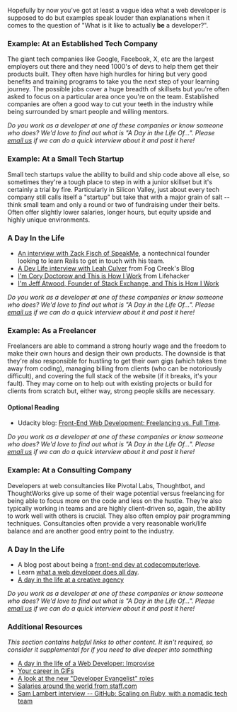Hopefully by now you've got at least a vague idea what a web developer is supposed to do but examples speak louder than explanations when it comes to the question of "What is it like to actually **be** a developer?".

### Example: At an Established Tech Company
The giant tech companies like Google, Facebook, X, etc are the largest employers out there and they need 1000's of devs to help them get their products built.  They often have high hurdles for hiring but very good benefits and training programs to take you the next step of your learning journey.  The possible jobs cover a huge breadth of skillsets but you're often asked to focus on a particular area once you're on the team.  Established companies are often a good way to cut your teeth in the industry while being surrounded by smart people and willing mentors.

*Do you work as a developer at one of these companies or know someone who does?  We'd love to find out what is "A Day in the Life Of...".  Please [email us](mailto:curriculum@theodinproject.com) if we can do a quick interview about it and post it here!*

### Example: At a Small Tech Startup
Small tech startups value the ability to build and ship code above all else, so sometimes they're a tough place to step in with a junior skillset but it's certainly a trial by fire.  Particularly in Silicon Valley, just about every tech company still calls itself a "startup" but take that with a major grain of salt -- think small team and only a round or two of fundraising under their belts.  Often offer slightly lower salaries, longer hours, but equity upside and highly unique environments.

### A Day In the Life

* [An interview with Zack Fisch of SpeakMe](https://web.archive.org/web/20170619051959/http://1000hours.io/post/82536681454/interview-with-zack-fisch-of-speakme), a nontechnical founder looking to learn Rails to get in touch with his team.
* [A Dev Life interview with Leah Culver](http://blog.fogcreek.com/dev-life-interview-with-leah-culver/) from Fog Creek's Blog
* [I'm Cory Doctorow and This is How I Work](http://lifehacker.com/5993401/im-cory-doctorow-and-this-is-how-i-work) from Lifehacker
* [I'm Jeff Atwood, Founder of Stack Exchange, and This is How I Work](http://lifehacker.com/5950386/im-jeff-atwood-founder-of-stack-exchange-and-this-is-how-i-work)

*Do you work as a developer at one of these companies or know someone who does?  We'd love to find out what is "A Day in the Life Of...".  Please [email us](mailto:curriculum@theodinproject.com) if we can do a quick interview about it and post it here!*

### Example: As a Freelancer
Freelancers are able to command a strong hourly wage and the freedom to make their own hours and design their own products.  The downside is that they're also responsible for hustling to get their own gigs (which takes time away from coding), managing billing from clients (who can be notoriously difficult), and covering the full stack of the website (if it breaks, it's your fault).  They may come on to help out with existing projects or build for clients from scratch but, either way, strong people skills are necessary.

#### Optional Reading

* Udacity blog: [Front-End Web Development: Freelancing vs. Full Time](http://blog.udacity.com/2014/09/front-end-web-dev-freelance.html).

*Do you work as a developer at one of these companies or know someone who does?  We'd love to find out what is "A Day in the Life Of...".  Please [email us](mailto:curriculum@theodinproject.com) if we can do a quick interview about it and post it here!*

### Example: At a Consulting Company
Developers at web consultancies like Pivotal Labs, Thoughtbot, and ThoughtWorks give up some of their wage potential versus freelancing for being able to focus more on the code and less on the hustle.  They're also typically working in teams and are highly client-driven so, again, the ability to work well with others is crucial.  They also often employ pair programming techniques.  Consultancies often provide a very reasonable work/life balance and are another good entry point to the industry.

### A Day In the Life

* A blog post about being a [front-end dev at codecomputerlove](https://www.codecomputerlove.com/blog/a-day-in-the-life-of-a-web-developer).
* Learn [what a web developer does all day](http://www.kitsmedia.ca/what-does-a-web-developer-do-all-day/).
* [A day in the life at a creative agency](http://www.torpedogroup.com/blog/a-day-in-the-life-of-a-web-developer/)

*Do you work as a developer at one of these companies or know someone who does?  We'd love to find out what is "A Day in the Life Of...".  Please [email us](mailto:curriculum@theodinproject.com) if we can do a quick interview about it and post it here!*

### Additional Resources

*This section contains helpful links to other content. It isn't required, so consider it supplemental for if you need to dive deeper into something*

* [A day in the life of a Web Developer: Improvise](http://blogs.lt.vt.edu/compass/a-day-in-the-life-of-a-web-developer-improvise/)
* [Your career in GIFs](http://net.tutsplus.com/articles/general/the-11-phases-of-a-web-developers-career-as-illustrated-by-memes/)
* [A look at the new "Developer Evangelist" roles](http://thenextweb.com/dd/2012/06/03/a-day-in-the-life-of-a-developer-evangelist/)
* [Salaries around the world from staff.com](http://www.staff.com/blog/it-jobs-with-the-highest-pay-and-fastest-growth-infographic/)
* [Sam Lambert interview -- GitHub: Scaling on Ruby, with a nomadic tech team](https://medium.com/s-c-a-l-e/github-scaling-on-ruby-with-a-nomadic-tech-team-4db562b96dcd)
